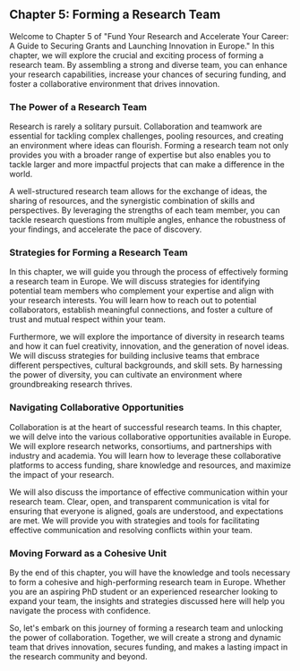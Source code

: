 ## Chapter 5: Forming a Research Team

Welcome to Chapter 5 of "Fund Your Research and Accelerate Your Career: A Guide to Securing Grants and Launching Innovation in Europe." In this chapter, we will explore the crucial and exciting process of forming a research team. By assembling a strong and diverse team, you can enhance your research capabilities, increase your chances of securing funding, and foster a collaborative environment that drives innovation.

### The Power of a Research Team

Research is rarely a solitary pursuit. Collaboration and teamwork are essential for tackling complex challenges, pooling resources, and creating an environment where ideas can flourish. Forming a research team not only provides you with a broader range of expertise but also enables you to tackle larger and more impactful projects that can make a difference in the world.

A well-structured research team allows for the exchange of ideas, the sharing of resources, and the synergistic combination of skills and perspectives. By leveraging the strengths of each team member, you can tackle research questions from multiple angles, enhance the robustness of your findings, and accelerate the pace of discovery.

### Strategies for Forming a Research Team

In this chapter, we will guide you through the process of effectively forming a research team in Europe. We will discuss strategies for identifying potential team members who complement your expertise and align with your research interests. You will learn how to reach out to potential collaborators, establish meaningful connections, and foster a culture of trust and mutual respect within your team.

Furthermore, we will explore the importance of diversity in research teams and how it can fuel creativity, innovation, and the generation of novel ideas. We will discuss strategies for building inclusive teams that embrace different perspectives, cultural backgrounds, and skill sets. By harnessing the power of diversity, you can cultivate an environment where groundbreaking research thrives.

### Navigating Collaborative Opportunities

Collaboration is at the heart of successful research teams. In this chapter, we will delve into the various collaborative opportunities available in Europe. We will explore research networks, consortiums, and partnerships with industry and academia. You will learn how to leverage these collaborative platforms to access funding, share knowledge and resources, and maximize the impact of your research.

We will also discuss the importance of effective communication within your research team. Clear, open, and transparent communication is vital for ensuring that everyone is aligned, goals are understood, and expectations are met. We will provide you with strategies and tools for facilitating effective communication and resolving conflicts within your team.

### Moving Forward as a Cohesive Unit

By the end of this chapter, you will have the knowledge and tools necessary to form a cohesive and high-performing research team in Europe. Whether you are an aspiring PhD student or an experienced researcher looking to expand your team, the insights and strategies discussed here will help you navigate the process with confidence.

So, let's embark on this journey of forming a research team and unlocking the power of collaboration. Together, we will create a strong and dynamic team that drives innovation, secures funding, and makes a lasting impact in the research community and beyond.